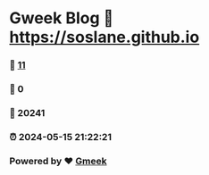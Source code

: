 # Gweek Blog :link: https://soslane.github.io 
### :page_facing_up: [11](https://soslane.github.io/tag.html) 
### :speech_balloon: 0 
### :hibiscus: 20241 
### :alarm_clock: 2024-05-15 21:22:21 
### Powered by :heart: [Gmeek](https://github.com/Meekdai/Gmeek)
